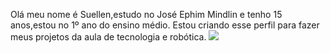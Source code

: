 Olá meu nome é Suellen,estudo no José Ephim Mindlin e tenho 15 anos,estou no 1º ano do ensino médio.
Estou criando esse perfil para fazer meus projetos da aula de tecnologia e robótica.
![](https://media1.tenor.com/m/DcbNSBghVIMAAAAd/rapunzel-tangled.gif)
